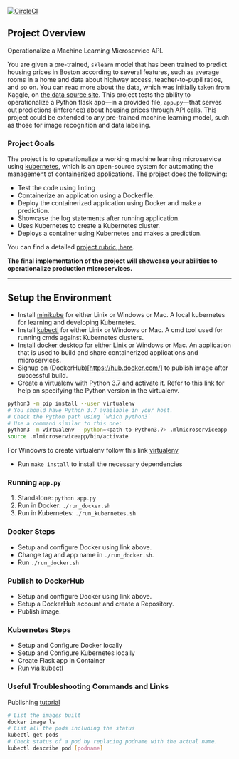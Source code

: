 [![CircleCI](https://circleci.com/gh/kenmusima/project-ml-microservice-kubernetes.svg?style=svg)](https://circleci.com/gh/kenmusima/project-ml-microservice-kubernetes)

## Project Overview

Operationalize a Machine Learning Microservice API. 

You are given a pre-trained, `sklearn` model that has been trained to predict housing prices in Boston according to several features, such as average rooms in a home and data about highway access, teacher-to-pupil ratios, and so on. You can read more about the data, which was initially taken from Kaggle, on [the data source site](https://www.kaggle.com/c/boston-housing). This project tests the ability to operationalize a Python flask app—in a provided file, `app.py`—that serves out predictions (inference) about housing prices through API calls. This project could be extended to any pre-trained machine learning model, such as those for image recognition and data labeling.

### Project Goals

The project is to operationalize a working machine learning microservice using [kubernetes](https://kubernetes.io/), which is an open-source system for automating the management of containerized applications. The project does the following:
* Test the code using linting
* Containerize an application using a Dockerfile.
* Deploy the containerized application using Docker and make a prediction.
* Showcase the log statements after running application.
* Uses Kubernetes to create a Kubernetes cluster.
* Deploys a container using Kubernetes and makes a prediction.

You can find a detailed [project rubric, here](https://review.udacity.com/#!/rubrics/2576/view).

**The final implementation of the project will showcase your abilities to operationalize production microservices.**

---

## Setup the Environment
* Install [minikube](https://minikube.sigs.k8s.io/docs/start/) for either Linix or Windows or Mac. A local kubernetes for learning and developing Kubernetes.
* Install [kubectl](https://kubernetes.io/docs/tasks/tools/) for either Linix or Windows or Mac. A cmd tool used for running cmds against Kubernetes clusters.
* Install [docker desktop](https://docs.python.org/3/library/venv.html) for either Linix or Windows or Mac. An application that is used to build and share containerized applications and microservices.
* Signup on (DockerHub)[https://hub.docker.com/] to publish image after successful build.
* Create a virtualenv with Python 3.7 and activate it. Refer to this link for help on specifying the Python version in the virtualenv.
```bash
python3 -m pip install --user virtualenv
# You should have Python 3.7 available in your host. 
# Check the Python path using `which python3`
# Use a command similar to this one:
python3 -m virtualenv --python=<path-to-Python3.7> .mlmicroserviceapp
source .mlmicroserviceapp/bin/activate
```
For Windows to create virtualenv follow this link [virtualenv](https://docs.python.org/3/library/venv.html)
* Run `make install` to install the necessary dependencies

### Running `app.py`

1. Standalone:  `python app.py`
2. Run in Docker:  `./run_docker.sh`
3. Run in Kubernetes:  `./run_kubernetes.sh`

### Docker Steps

* Setup and configure Docker using link above.
* Change tag and app name in `./run_docker.sh`.
* Run `./run_docker.sh`

### Publish to DockerHub
* Setup and configure Docker using link above.
* Setup a DockerHub account and create a Repository.
* Publish image. 

### Kubernetes Steps

* Setup and Configure Docker locally
* Setup and Configure Kubernetes locally
* Create Flask app in Container
* Run via kubectl

### Useful Troubleshooting Commands and Links
Publishing [tutorial](https://docs.docker.com/docker-hub/)
```bash
# List the images built
docker image ls
# List all the pods including the status
kubectl get pods
# Check status of a pod by replacing podname with the actual name.
kubectl describe pod [podname]
```